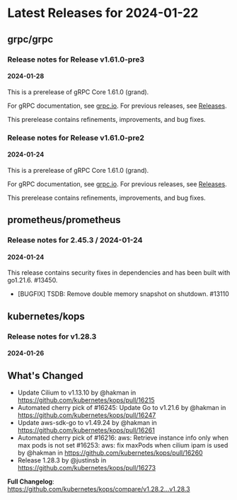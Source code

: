 # Latest Releases for 2024-01-22  
## grpc/grpc  
### Release notes for Release v1.61.0-pre3  
#### 2024-01-28  
This is a prerelease of gRPC Core 1.61.0 (grand).

For gRPC documentation, see [grpc.io](https://grpc.io/). For previous releases, see [Releases](https://github.com/grpc/grpc/releases).

This prerelease contains refinements, improvements, and bug fixes.
  
### Release notes for Release v1.61.0-pre2  
#### 2024-01-24  
This is a prerelease of gRPC Core 1.61.0 (grand).

For gRPC documentation, see [grpc.io](https://grpc.io/). For previous releases, see [Releases](https://github.com/grpc/grpc/releases).

This prerelease contains refinements, improvements, and bug fixes.
  
## prometheus/prometheus  
### Release notes for 2.45.3 / 2024-01-24  
#### 2024-01-24  
This release contains security fixes in dependencies and has been built with go1.21.6. #13450.

* [BUGFIX] TSDB: Remove double memory snapshot on shutdown. #13110
  
## kubernetes/kops  
### Release notes for v1.28.3  
#### 2024-01-26  
## What's Changed
* Update Cilium to v1.13.10 by @hakman in https://github.com/kubernetes/kops/pull/16215
* Automated cherry pick of #16245: Update Go to v1.21.6 by @hakman in https://github.com/kubernetes/kops/pull/16247
* Update aws-sdk-go to v1.49.24 by @hakman in https://github.com/kubernetes/kops/pull/16261
* Automated cherry pick of #16216: aws: Retrieve instance info only when max pods is not set
#16253: aws: fix maxPods when cilium ipam is used by @hakman in https://github.com/kubernetes/kops/pull/16260
* Release 1.28.3 by @justinsb in https://github.com/kubernetes/kops/pull/16273


**Full Changelog**: https://github.com/kubernetes/kops/compare/v1.28.2...v1.28.3  
